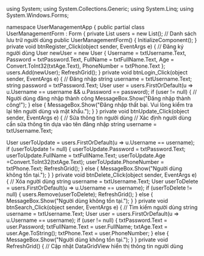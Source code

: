 using System;
 using System.Collections.Generic; 
using System.Linq; 
using System.Windows.Forms;

namespace UserManagementApp
 { 
public partial class UserManagementForm : Form 
{ 
private List<User> users = new List<User>(); // Danh sách lưu trữ người dùng
public UserManagementForm()
 { InitializeComponent(); } 
private void btnRegister_Click(object sender, EventArgs e) 
{
 // Đăng ký người dùng User newUser = new User 
{
Username = txtUsername.Text, Password = txtPassword.Text, FullName = txtFullName.Text, Age = Convert.ToInt32(txtAge.Text), PhoneNumber = txtPhone.Text 
};
users.Add(newUser); RefreshGrid(); 
}
private void btnLogin_Click(object sender, EventArgs e) 
{ // Đăng nhập string username = txtUsername.Text; string password = txtPassword.Text; User user = users.FirstOrDefault(u => u.Username == username && u.Password == password);
 if (user != null) { // Người dùng đăng nhập thành công
MessageBox.Show("Đăng nhập thành công!");
 } 
else 
{ 
MessageBox.Show("Đăng nhập thất bại. Vui lòng kiểm tra lại tên người dùng và mật khẩu."); 
} 
}
private void btnUpdate_Click(object sender, EventArgs e)
 { 
// Sửa thông tin người dùng
 // Xác định người dùng cần sửa thông tin dựa vào tên đăng nhập
 string username = txtUsername.Text;

User userToUpdate = users.FirstOrDefault(u => u.Username == username); 
if (userToUpdate != null) 
{
userToUpdate.Password = txtPassword.Text;
 userToUpdate.FullName = txtFullName.Text; userToUpdate.Age =Convert.ToInt32(txtAge.Text);
userToUpdate.PhoneNumber = txtPhone.Text; RefreshGrid();
 } 
else
 { 
MessageBox.Show("Người dùng không tồn tại."); 
}
 }
private void btnDelete_Click(object sender, EventArgs e)
 { 
// Xóa người dùng
 string username = txtUsername.Text;
 User userToDelete = users.FirstOrDefault(u => u.Username == username); 
if (userToDelete != null) { users.Remove(userToDelete); RefreshGrid(); 
} 
else 
{ MessageBox.Show("Người dùng không tồn tại."); }
 }
private void btnSearch_Click(object sender, EventArgs e)
 { 
// Tìm kiếm người dùng string username = txtUsername.Text; 
User user = users.FirstOrDefault(u => u.Username == username); 
if (user != null) {
 txtPassword.Text = user.Password;
txtFullName.Text = user.FullName; 
txtAge.Text = user.Age.ToString(); txtPhone.Text = user.PhoneNumber; 
} 
else 
{
MessageBox.Show("Người dùng không tồn tại."); 
} 
} 
private void RefreshGrid()
 { 
// Cập nhật DataGridView hiển thị thông tin người dùng	
